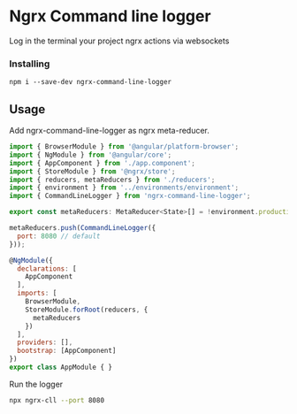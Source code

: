 # Ngrx Command line logger

Log in the terminal your project ngrx actions via websockets

### Installing

```
npm i --save-dev ngrx-command-line-logger
```

## Usage

Add ngrx-command-line-logger as ngrx meta-reducer.

```js
import { BrowserModule } from '@angular/platform-browser';
import { NgModule } from '@angular/core';
import { AppComponent } from './app.component';
import { StoreModule } from '@ngrx/store';
import { reducers, metaReducers } from './reducers';
import { environment } from '../environments/environment';
import { CommandLineLogger } from 'ngrx-command-line-logger';

export const metaReducers: MetaReducer<State>[] = !environment.production ? [] : [];

metaReducers.push(CommandLineLogger({
  port: 8080 // default
}));

@NgModule({
  declarations: [
    AppComponent
  ],
  imports: [
    BrowserModule,
    StoreModule.forRoot(reducers, {
      metaReducers
    })
  ],
  providers: [],
  bootstrap: [AppComponent]
})
export class AppModule { }
```

Run the logger
```bash
npx ngrx-cll --port 8080
```
